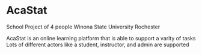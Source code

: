 # AcaStat

 School Project of 4 people
 Winona State University Rochester


 AcaStat is an online learning platform that is able to support a varity of tasks
 Lots of different actors like a student, instructor, and admin are supported
